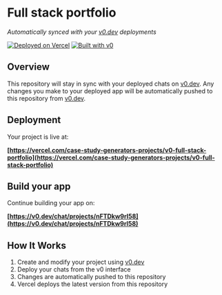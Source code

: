 # Full stack portfolio

*Automatically synced with your [v0.dev](https://v0.dev) deployments*

[![Deployed on Vercel](https://img.shields.io/badge/Deployed%20on-Vercel-black?style=for-the-badge&logo=vercel)](https://vercel.com/case-study-generators-projects/v0-full-stack-portfolio)
[![Built with v0](https://img.shields.io/badge/Built%20with-v0.dev-black?style=for-the-badge)](https://v0.dev/chat/projects/nFTDkw9rI58)

## Overview

This repository will stay in sync with your deployed chats on [v0.dev](https://v0.dev).
Any changes you make to your deployed app will be automatically pushed to this repository from [v0.dev](https://v0.dev).

## Deployment

Your project is live at:

**[https://vercel.com/case-study-generators-projects/v0-full-stack-portfolio](https://vercel.com/case-study-generators-projects/v0-full-stack-portfolio)**

## Build your app

Continue building your app on:

**[https://v0.dev/chat/projects/nFTDkw9rI58](https://v0.dev/chat/projects/nFTDkw9rI58)**

## How It Works

1. Create and modify your project using [v0.dev](https://v0.dev)
2. Deploy your chats from the v0 interface
3. Changes are automatically pushed to this repository
4. Vercel deploys the latest version from this repository